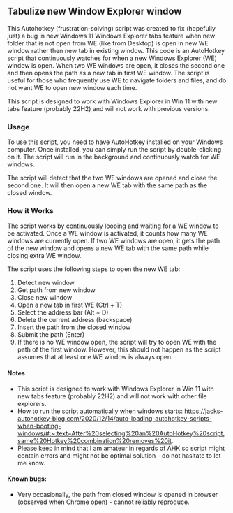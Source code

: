 ## Tabulize new Window Explorer window
This Autohotkey (frustration-solving) script was created to fix (hopefully just) a bug in new Windows 11 Windows Explorer tabs feature when new folder that is not open from WE (like from Desktop) is open in new WE window rather then new tab in existing window. 
This code is an AutoHotkey script that continuously watches for when a new Windows Explorer (WE) window is open. When two WE windows are open, it closes the second one and then opens the path as a new tab in first WE window. The script is useful for those who frequently use WE to navigate folders and files, and do not want WE to open new window each time.

This script is designed to work with Windows Explorer in Win 11 with new tabs feature (probably 22H2) and will not work with previous versions.

### Usage
To use this script, you need to have AutoHotkey installed on your Windows computer. Once installed, you can simply run the script by double-clicking on it. The script will run in the background and continuously watch for WE windows.

The script will detect that the two WE windows are opened and close the second one. It will then open a new WE tab with the same path as the closed window.

### How it Works
The script works by continuously looping and waiting for a WE window to be activated. Once a WE window is activated, it counts how many WE windows are currently open. If two WE windows are open, it gets the path of the new window and opens a new WE tab with the same path while closing extra WE window. 

The script uses the following steps to open the new WE tab:

1. Detect new window
2. Get path from new window
3. Close new window
4. Open a new tab in first WE (Ctrl + T)
5. Select the address bar (Alt + D)
6. Delete the current address (backspace)
7. Insert the path from the closed window
8. Submit the path (Enter)
9. If there is no WE window open, the script will try to open WE with the path of the first window. However, this should not happen as the script assumes that at least one WE window is always open.

#### Notes

- This script is designed to work with Windows Explorer in Win 11 with new tabs feature (probably 22H2) and will not work with other file explorers.
- How to run the script automatically when windows starts: https://jacks-autohotkey-blog.com/2020/12/14/auto-loading-autohotkey-scripts-when-booting-windows/#:~:text=After%20selecting%20an%20AutoHotkey%20script,same%20Hotkey%20combination%20removes%20it.
- Please keep in mind that I am amateur in regards of AHK so script might contain errors and might not be optimal solution - do not hasitate to let me know. 

#### Known bugs:
- Very occasionally, the path from closed window is opened in browser (observed when Chrome open) - cannot reliably reproduce.
